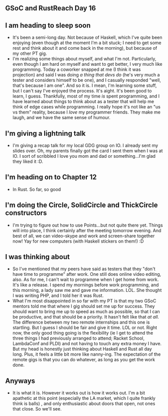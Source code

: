 ## GSoC and RustReach Day 16

## I am heading to sleep soon
- It's been a semi-long day. Not because of Haskell, which I've quite been enjoying (even though at the moment I'm a bit
  stuck; I need to get some rest and think about it and come back in the morning), but because of my other PT gig.
- I'm realizing some things about myself, and what I'm not. Particularly, even though I am hard on myself and want to get
  better, I very much like programming. Today a coworker snapped at me (I think it was projection) 
  and said I was doing *a thing that devs do* (he's 
  very much a tester and considers himself to be one), and I casually responded "well, that's because I am one". And so it is.
  I mean, I'm learning some stuff, but I can't say I've enjoyed the process. It's aight. It's been good to learn, I guess. 
  Thankfully, most of my time *is* spent programming, and I have learned about things to think about as a tester that will help
  me think of edge cases while programming. I really hope it's not like an "us vs them" reality, because I *love* my programmer
  friends. They make me laugh, and we have the same sense of humour.
  
## I'm giving a lightning talk
- I'm giving a recap talk for my local GDG group on IO. I already sent my slides over. Oh, my parents finally got the card 
  I sent them when I was at IO. I sort of scribbled I love you mom and dad or something...I'm glad they liked it :D.
  
## I'm heading on to Chapter 12
- In Rust. So far, so good

## I'm doing the Circle, SolidCircle and ThickCircle constructors 
- I'm trying to figure out how to use Points...but not quite there yet. Things will into place, I think certainly after
  the meeting tomorrow evening. And best of all, we can video-skype and work and screen-share together now! Yay for new computers 
  (with Haskell stickers on them!) :D
  
## I was thinking about
- So I've mentioned that my peers have said as testers that they "don't have time to programme" after work. One still does 
  online video editing, also. As for me, I can't wait to programme when I get home from work. It's like a release.
  I spend my mornings before work programming, and this morning, a lady saw me and gave me information. LOL.
  She thought I was writing PHP, and I told her it was Rust.
- What I'm most disappointed in so far with my PT is that my two GSoC mentors told me that where I gig should set me up for success.
  They should want to bring me up to speed as much as possible, so that I can be productive, and that should be a priority. It hasn't
  felt like that *at all*. The difference between my two remote internships and this one is startling. But I guess I should be fair
  and give it time. LOL or not. Right now, the only good thing going is the flexibility (ie I get to attend the three things I had 
  previously arranged to attend; Racket School, LambdaConf and PLDI) and not having to touch any extra money I have. But my head is 
  honestly just thinking about Haskell and Rust all day long. Plus, it feels a little bit more like nanny-ing. The expectation of the 
  remote gigs is that you can do whatever, as long as you get the work done. 
  
 ## Anyways
 - It is what it is. However it works out is how it works out. I'm a bit apathetic at this point (especially the LA market, which
 I quite frankly think is balls)
 , and only enthusiastic about doors
   that open, not ones that close. So we'll see.
